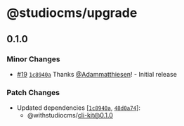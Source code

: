 # @studiocms/upgrade

## 0.1.0

### Minor Changes

- [#19](https://github.com/withstudiocms/cli-utilities/pull/19) [`1c8940a`](https://github.com/withstudiocms/cli-utilities/commit/1c8940a276681f0f244edfec164bf01b547565db) Thanks [@Adammatthiesen](https://github.com/Adammatthiesen)! - Initial release

### Patch Changes

- Updated dependencies [[`1c8940a`](https://github.com/withstudiocms/cli-utilities/commit/1c8940a276681f0f244edfec164bf01b547565db), [`48d0a74`](https://github.com/withstudiocms/cli-utilities/commit/48d0a74da3838480c9dd0b7d64a803569eb6c82e)]:
  - @withstudiocms/cli-kit@0.1.0
